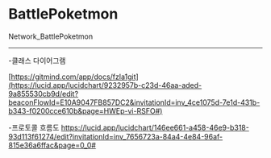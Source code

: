 # BattlePoketmon
Network_BattlePoketmon

-------------

-클래스 다이어그램

[https://gitmind.com/app/docs/fzla1git](https://lucid.app/lucidchart/9232957b-c23d-46aa-aded-9a855530cb9d/edit?beaconFlowId=E10A9047FB857DC2&invitationId=inv_4ce1075d-7e1d-431b-b343-f0200cce610b&page=HWEp-vi-RSFO#)

-프로토콜 흐름도
https://lucid.app/lucidchart/146ee661-a458-46e9-b318-93d113f61274/edit?invitationId=inv_7656723a-84a4-4e84-96af-815e36a6ffac&page=0_0#

